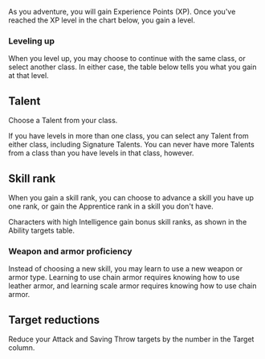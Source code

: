As you adventure, you will gain Experience Points (XP). Once you've reached the XP level in the chart below, you gain a level.

### Leveling up
When you level up, you may choose to continue with the same class, or select another class. In either case, the table below tells you what you gain at that level.

<!--raw-typst 
#import "@preview/tablem:0.1.0": tablem
#let fill = (_, y) => if calc.odd(y) { rgb("EAF2F5") }

#let progressionTable = tablem.with(
  render: (columns: auto, ..args) => {
    table(
      columns: (auto, auto, auto, 1fr),
      fill: fill,
      ..args,
    )
  }
)

#progressionTable[
| *Level* | *XP* | *Targets* | *Feature* |
| ---- | ---- | ---- | ---- |
| 1 | 0 | 0 | Talent |
| 2 | 2000 | 0 | Talent |
| 3 | 4000 | 0 | Skill rank |
| 4 | 8000 | -2 |  |
| 5 | 16000 | -2 | Talent |
| 6 | 32000 | -2 | Skill rank |
| 7 | 64000 | -5 |  |
| 8 | 120000 | -5 | Talent |
| 9 | 240000 | -5 | Skill rank |
| 10 | 360000 | -7 | Talent |
]-->

## Talent
Choose a Talent from your class.

If you have levels in more than one class, you can select any Talent from either class, including Signature Talents. You can never have more Talents from a class than you have levels in that class, however.

<!--raw-typst 
#colbreak()
-->

## Skill rank
When you gain a skill rank, you can choose to advance a skill you have up one rank, or gain the Apprentice rank in a skill you don't have.

Characters with high Intelligence gain bonus skill ranks, as shown in the Ability targets table.

### Weapon and armor proficiency
Instead of choosing a new skill, you may learn to use a new weapon or armor type. Learning to use chain armor requires knowing how to use leather armor, and learning scale armor requires knowing how to use chain armor.
## Target reductions
Reduce your Attack and Saving Throw targets by the number in the Target column.
